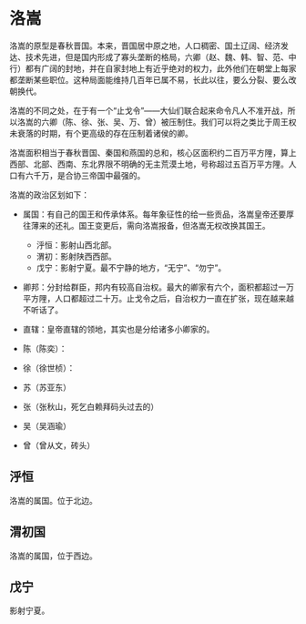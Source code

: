 # 洛嵩

洛嵩的原型是春秋晋国。本来，晋国居中原之地，人口稠密、国土辽阔、经济发达、技术先进，但是国内形成了寡头垄断的格局，六卿（赵、魏、韩、智、范、中行）都有广阔的封地，并在自家封地上有近乎绝对的权力，此外他们在朝堂上每家都垄断某些职位。这种局面能维持几百年已属不易，长此以往，要么分裂、要么改朝换代。

洛嵩的不同之处，在于有一个“止戈令”——大仙们联合起来命令凡人不准开战，所以洛嵩的六卿（陈、徐、张、吴、万、曾）被压制住。我们可以将之类比于周王权未衰落的时期，有个更高级的存在压制着诸侯的卿。

洛嵩面积相当于春秋晋国、秦国和燕国的总和，核心区面积约二百万平方䧉，算上西部、北部、西南、东北界限不明确的无主荒漠土地，号称超过五百万平方䧉。人口有六千万，是合协三帝国中最强的。

洛嵩的政治区划如下：

* 属国：有自己的国王和传承体系。每年象征性的给一些贡品，洛嵩皇帝还要厚往薄来的还礼。国王变更后，需向洛嵩报备，但洛嵩无权改换其国王。
	* 泘恒：影射山西北部。
	* 渭初：影射陕西西部。
	* 戊宁：影射宁夏。最不宁静的地方，“无宁”、“勿宁”。
* 卿邦：分封给群臣，邦内有较高自治权。最大的卿家有六个，面积都超过一万平方䧉，人口都超过二十万。止戈令之后，自治权力一直在扩张，现在越来越不听话了。
* 直辖：皇帝直辖的领地，其实也是分给诸多小卿家的。

* 陈（陈奕）：
* 徐（徐世桢）：
* 苏（苏亚东）
* 张（张秋山，死乞白赖拜码头过去的）
* 吴（吴涵瑜）
* 曾（曾从文，砖头）

## 泘恒

洛嵩的属国。位于北边。

## 渭初国

洛嵩的属国，位于西边。

## 戊宁

影射宁夏。